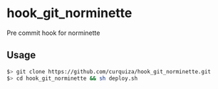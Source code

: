 # hook_git_norminette
Pre commit hook for norminette

## Usage
```bash
$> git clone https://github.com/curquiza/hook_git_norminette.git
$> cd hook_git_norminette && sh deploy.sh
```
